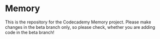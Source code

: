 Memory
======

This is the repository for the Codecademy Memory project.
Please make changes in the beta branch only, so please check, whether you are adding code in the beta branch!
